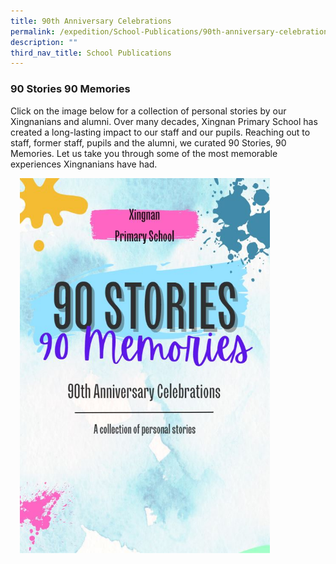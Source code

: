 ```yaml
---
title: 90th Anniversary Celebrations
permalink: /expedition/School-Publications/90th-anniversary-celebrations/
description: ""
third_nav_title: School Publications
---
```

### 90 Stories 90 Memories

Click on the image below for a collection of personal stories by our Xingnanians and alumni.
Over many decades, Xingnan Primary School has created a long-lasting impact to our staff and our pupils. Reaching out to staff, former staff, pupils and the alumni, we curated 90 Stories, 90 Memories. Let us take you through some of the most memorable experiences Xingnanians have had.

<a href="https://www.canva.com/design/DAFGKoDKAS0/view?utm_content=DAFGKoDKAS0&utm_campaign=designshare&utm_medium=embeds&utm_source=link#1"><img src="/images/90%20Stories.jpg" style="width:400px;height:600px;margin-left:15px;" align = "Left"></a>